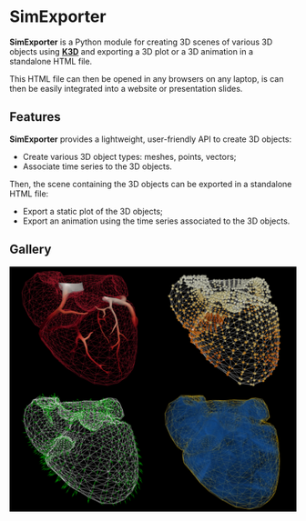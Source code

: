 # SimExporter

**SimExporter** is a Python module for creating 3D scenes of various 3D objects using 
[**K3D**](http://www.k3d-jupyter.org/) and exporting a 3D plot or a 3D animation in a standalone HTML file.

This HTML file can then be opened in any browsers on any laptop, is can then be easily integrated into a website or 
presentation slides.


## Features

**SimExporter** provides a lightweight, user-friendly API to create 3D objects:

* Create various 3D object types: meshes, points, vectors;
* Associate time series to the 3D objects.

Then, the scene containing the 3D objects can be exported in a standalone HTML file:

* Export a static plot of the 3D objects;
* Export an animation using the time series associated to the 3D objects.


## Gallery

![gallery](_static/img/gallery.png)
